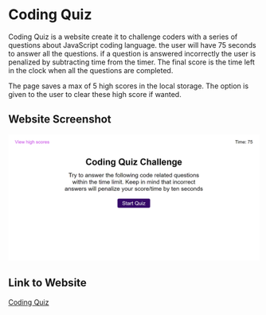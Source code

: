 # Coding Quiz

Coding Quiz is a website create it to challenge coders with a series of questions about JavaScript coding language. the user will have 75 seconds to answer all the questions. if a question is answered incorrectly the user is penalized by subtracting time from the timer. The final score is the time left in the clock when all the questions are completed.  

The page saves a max of 5 high scores in the local storage. The option is given to the user to clear these high score if wanted. 

## Website Screenshot

![image](./assets/images/screencapture-code-quiz.png)


## Link to Website
[Coding Quiz](https://hbbc248.github.io/code-quiz/)